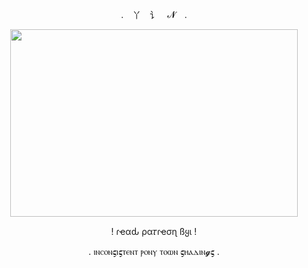 <p align="center"> . 丫 讠 𝓝 .

<p align="center">
  <img width="460" height="300" src="https://cdn.discordapp.com/attachments/910420166544875563/1322816662486908999/ezgif.com-gif-maker.gif?ex=678169c5&is=67801845&hm=8c4dfe3cb89ca60c8736253e026d24f7898beaf0de27ede0d310b66fd530dad9&">
</p>
<p align="center"> ! ɾҽαԃ ρα𝜏ɾҽσɳ ßყι !
<p align="center">  . ⲓⲛⲥⲟⲛ𝛓ⲓ𝛓ⲧⲉⲛⲧ ⲣⲟⲛⲩ ⲧⲟⲱⲛ 𝛓ⲏⲁⲇⲓⲛ𝓰𝛓 . 
